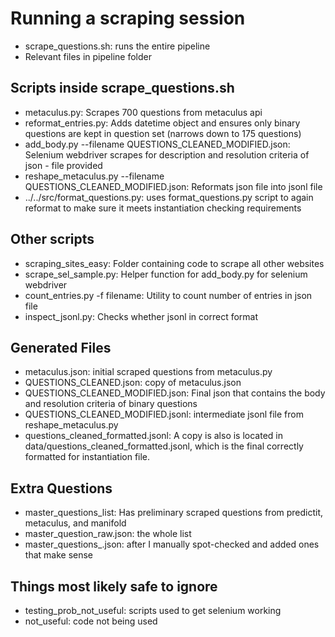# Running a scraping session
- scrape_questions.sh: runs the entire pipeline
- Relevant files in pipeline folder

## Scripts inside scrape_questions.sh
- metaculus.py: Scrapes 700 questions from metaculus api
- reformat_entries.py:  Adds datetime object and ensures only binary questions are kept in question set (narrows down to 175 questions)
- add_body.py --filename QUESTIONS_CLEANED_MODIFIED.json:   Selenium webdriver scrapes for description and resolution criteria of json - file provided
- reshape_metaculus.py --filename QUESTIONS_CLEANED_MODIFIED.json:  Reformats json file into jsonl file
- ../../src/format_questions.py: uses format_questions.py script to again reformat to make sure it meets instantiation checking requirements
## Other scripts
- scraping_sites_easy:  Folder containing code to scrape all other websites
- scrape_sel_sample.py: Helper function for add_body.py for selenium webdriver
- count_entries.py -f filename: Utility to count number of entries in json file
- inspect_jsonl.py: Checks whether jsonl in correct format

## Generated Files
- metaculus.json: initial scraped questions from metaculus.py
- QUESTIONS_CLEANED.json: copy of metaculus.json
- QUESTIONS_CLEANED_MODIFIED.json: Final json that contains the body and resolution criteria of binary questions
- QUESTIONS_CLEANED_MODIFIED.jsonl: intermediate jsonl file from reshape_metaculus.py 
- questions_cleaned_formatted.jsonl:  A copy is also is located in data/questions_cleaned_formatted.jsonl, which is the final correctly formatted for instantiation file.

## Extra Questions
- master_questions_list:  Has preliminary scraped questions from predictit, metaculus, and manifold
- master_question_raw.json:  the whole list
- master_questions_.json:  after I manually spot-checked and added ones that make sense

## Things most likely safe to ignore

- testing_prob_not_useful:  scripts used to get selenium working
- not_useful:  code not being used